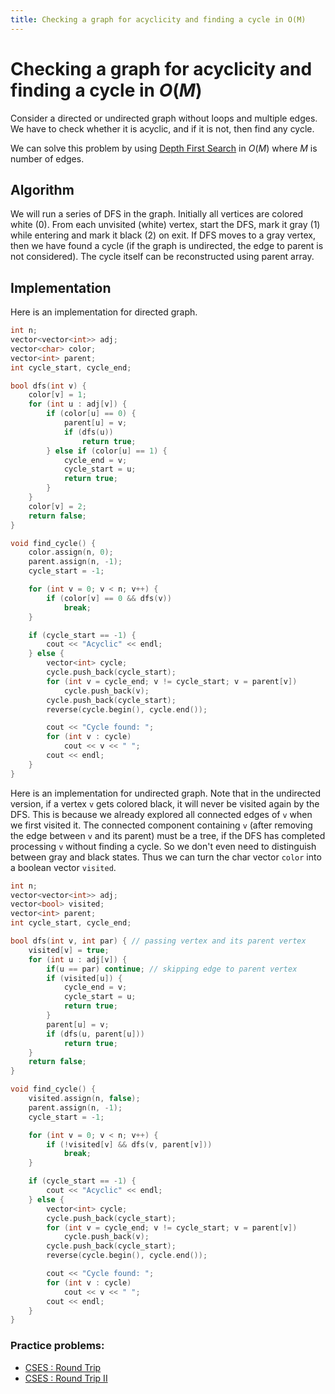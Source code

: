 ```yaml
---
title: Checking a graph for acyclicity and finding a cycle in O(M) 
---
```

# Checking a graph for acyclicity and finding a cycle in $O(M)$

Consider a directed or undirected graph without loops and multiple edges. We have to check whether it is acyclic, and if it is not, then find any cycle.

We can solve this problem by using [Depth First Search](depth-first-search.md) in $O(M)$ where $M$ is number of edges.

## Algorithm

We will run a series of DFS in the graph. Initially all vertices are colored white (0). From each unvisited (white) vertex, start the DFS, mark it gray (1) while entering and mark it black (2) on exit. If DFS moves to a gray vertex, then we have found a cycle (if the graph is undirected, the edge to parent is not considered).
The cycle itself can be reconstructed using parent array.

## Implementation

Here is an implementation for directed graph.

```cpp
int n;
vector<vector<int>> adj;
vector<char> color;
vector<int> parent;
int cycle_start, cycle_end;

bool dfs(int v) {
    color[v] = 1;
    for (int u : adj[v]) {
        if (color[u] == 0) {
            parent[u] = v;
            if (dfs(u))
                return true;
        } else if (color[u] == 1) {
            cycle_end = v;
            cycle_start = u;
            return true;
        }
    }
    color[v] = 2;
    return false;
}

void find_cycle() {
    color.assign(n, 0);
    parent.assign(n, -1);
    cycle_start = -1;

    for (int v = 0; v < n; v++) {
        if (color[v] == 0 && dfs(v))
            break;
    }

    if (cycle_start == -1) {
        cout << "Acyclic" << endl;
    } else {
        vector<int> cycle;
        cycle.push_back(cycle_start);
        for (int v = cycle_end; v != cycle_start; v = parent[v])
            cycle.push_back(v);
        cycle.push_back(cycle_start);
        reverse(cycle.begin(), cycle.end());

        cout << "Cycle found: ";
        for (int v : cycle)
            cout << v << " ";
        cout << endl;
    }
}
```

Here is an implementation for undirected graph.
Note that in the undirected version, if a vertex `v` gets colored black, it will never be visited again by the DFS.
This is because we already explored all connected edges of `v` when we first visited it.
The connected component containing `v` (after removing the edge between `v` and its parent) must be a tree, if the DFS has completed processing `v` without finding a cycle.
So we don't even need to distinguish between gray and black states.
Thus we can turn the char vector `color` into a boolean vector `visited`.

```cpp
int n;
vector<vector<int>> adj;
vector<bool> visited;
vector<int> parent;
int cycle_start, cycle_end;

bool dfs(int v, int par) { // passing vertex and its parent vertex
    visited[v] = true;
    for (int u : adj[v]) {
        if(u == par) continue; // skipping edge to parent vertex
        if (visited[u]) {
            cycle_end = v;
            cycle_start = u;
            return true;
        }
        parent[u] = v;
        if (dfs(u, parent[u]))
            return true;
    }
    return false;
}

void find_cycle() {
    visited.assign(n, false);
    parent.assign(n, -1);
    cycle_start = -1;

    for (int v = 0; v < n; v++) {
        if (!visited[v] && dfs(v, parent[v]))
            break;
    }

    if (cycle_start == -1) {
        cout << "Acyclic" << endl;
    } else {
        vector<int> cycle;
        cycle.push_back(cycle_start);
        for (int v = cycle_end; v != cycle_start; v = parent[v])
            cycle.push_back(v);
        cycle.push_back(cycle_start);
        reverse(cycle.begin(), cycle.end());

        cout << "Cycle found: ";
        for (int v : cycle)
            cout << v << " ";
        cout << endl;
    }
}
```
### Practice problems:

- [CSES : Round Trip](https://cses.fi/problemset/task/1669)
- [CSES : Round Trip II](https://cses.fi/problemset/task/1678/)
